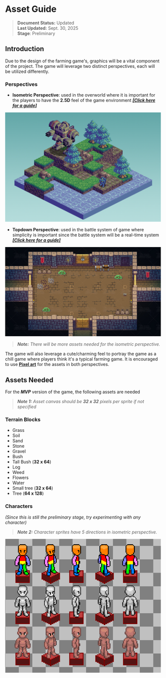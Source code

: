 # **Asset Guide**

> **Document Status:** Updated \
**Last Updated:** Sept. 30, 2025 \
**Stage**: Preliminary 


## **Introduction**

Due to the design of the farming game's, graphics will be a vital component of the project.
The game will leverage two distinct perspectives, each will be utilized differently.

### **Perspectives**
- **Isometric Perspective**:
used in the overworld where it is important for the players to have the **2.5D** feel of the game environment 
**_[[Click here for a guide]](https://www.slynyrd.com/blog/2022/11/28/pixelblog-41-isometric-pixel-art)_**
<img src="media/isometric_sample.webp" alt="Isometric Perspective sample" />

- **Topdown Perspective**:
used in the battle system of game where simplicity is important since the battle system will be a real-time system
**_[[Click here for a guide]](https://www.slynyrd.com/blog/2019/9/18/pixelblog-21-top-down-objects)_**
<img src="media/topdown_sample.jpg" alt="Topdown Perspective sample" />


> _**Note:** There will be more assets needed for the isometric perspective._


The game will also leverage a cute/charming feel to portray the game as a chill game where players think it's a typical farming game.
It is encouraged to use **[Pixel art](https://www.sandromaglione.com/articles/getting-started-with-pixel-art)** for the assets in both perspectives.

## **Assets Needed**

For the **_MVP_** version of the game, the following assets are needed
> _**Note 1:** Asset canvas should be **32 x 32** pixels per sprite if not specified_

### **Terrain Blocks**
- Grass
- Soil
- Sand
- Stone
- Gravel
- Bush
- Tall Bush (**32 x 64**)
- Log
- Weed
- Flowers
- Water
- Small tree (**32 x 64**)
- Tree (**64 x 128**)


### **Characters**
_(Since this is still the preliminary stage, try experimenting with any character)_

> _**Note 2:** Character sprites have 5 directions in isometric perspective._
<img src="media/directions_sample.png" alt="Directions sample" />